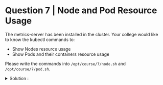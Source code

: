 # Question 7 | Node and Pod Resource Usage

The metrics-server has been installed in the cluster. Your college would like to know the kubectl commands to:

- Show Nodes resource usage
- Show Pods and their containers resource usage

Please write the commands into `/opt/course/7/node.sh` and `/opt/course/7/pod.sh`.

<details>
<summary>Solution :</summary>

For Node resource usage, use the following command:

```shell
kubectl top node > /opt/course/7/node.sh
```

For Pods and their containers resource usage, use the following command:

```shell
kubectl top pod --containers=true > /opt/course/7/pod.sh
```

Make sure to adjust the file permissions to allow execution.
</details>
